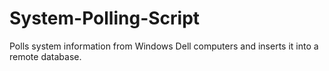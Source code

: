 # System-Polling-Script
Polls system information from Windows Dell computers and inserts it into a remote database.
